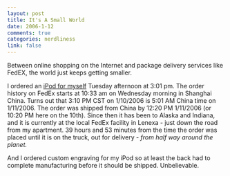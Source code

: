 ```yaml
--- 
layout: post
title: It's A Small World
date: 2006-1-12
comments: true
categories: nerdliness
link: false
---
```

Between online shopping on the Internet and package delivery services like FedEX, the world just keeps getting smaller.

I ordered an <a href="http://www.zanshin.net/blogs/000732.html" title="$50 More">iPod for myself</a> Tuesday afternoon at 3:01 pm. The order history on FedEx starts at 10:33 am on Wednesday morning in Shanghai China. Turns out that 3:10 PM CST on 1/10/2006 is 5:01 AM China time on 1/11/2006. The order was shipped from China by 12:20 PM 1/11/2006 (or 10:20 PM here on the 10th). Since then it has been to Alaska and Indiana, and it is currently at the local FedEx facility in Lenexa - just down the road from my apartment. 39 hours and 53 minutes from the time the order was placed until it is on the truck, out for delivery - <i>from half way around the planet.</i>

And I ordered custom engraving for my iPod so at least the back had to complete manufacturing before it should be shipped. Unbelievable.
